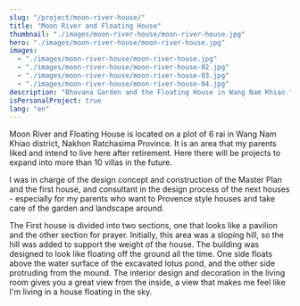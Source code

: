 ```yaml
---
slug: "/project/moon-river-house/"
title: "Moon River and Floating House"
thumbnail: "./images/moon-river-house/moon-river-house.jpg"
hero: "./images/moon-river-house/moon-river-house.jpg"
images:
  - "./images/moon-river-house/moon-river-house.jpg"
  - "./images/moon-river-house/moon-river-house-02.jpg"
  - "./images/moon-river-house/moon-river-house-03.jpg"
  - "./images/moon-river-house/moon-river-house-04.jpg"
description: "Bhavana Garden and the Floating House in Wang Nam Khiao."
isPersonalProject: true
lang: "en"
---
```


Moon River and Floating House is located on a plot of 6 rai in Wang Nam Khiao district, Nakhon
Ratchasima Province. It is an area that my parents liked and intend to live here
after retirement. Here there will be projects to expand into more than 10 villas
in the future.

I was in charge of the design concept and construction of the Master Plan and
the first house, and consultant in the design process of the next houses -
especially for my parents who want to Provence style houses and take care of
the garden and landscape around.

The First house is divided into two sections, one that looks like a pavilion and
the other section for prayer. Initially, this area was a sloping hill, so the hill
was added to support the weight of the house. The building was designed to
look like floating off the ground all the time. One side floats above the water
surface of the excavated lotus pond, and the other side protruding from the
mound. The interior design and decoration in the living room gives you a great
view from the inside, a view that makes me feel like I'm living in a house
floating in the sky.
